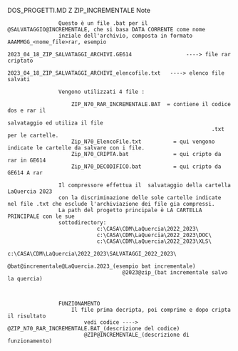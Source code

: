 DOS_PROGETTI.MD
	Z
		ZIP_INCREMENTALE
				Note
		
					Questo è un file .bat per il @SALVATAGGIO@INCREMENTALE, che si basa DATA CORRENTE come nome
					inziale dell'archivio, composta in formato AAAMMGG_<nome_file>rar, esempio
					 				2023_04_18_ZIP_SALVATAGGI_ARCHIVI.GE614  				----> file rar criptato
					 				2023_04_18_ZIP_SALVATAGGI_ARCHIVI_elencofile.txt   ----> elenco file salvati

					Vengono utilizzati 4 file :

						ZIP_N70_RAR_INCREMENTALE.BAT  = contiene il codice dos e rar il 
																	salvataggio ed utiliza il file
					 												.txt per le cartelle. 
						Zip_N70_ElencoFile.txt 			= qui vengono indicate le cartelle da salvare con i file.
						Zip_N70_CRIPTA.bat 				= qui cripto da rar in GE614
						Zip_N70_DECODIFICO.bat 			= qui cripto da GE614 A rar

					Il compressore effettua il  salvataggio della cartella LaQuercia 2023
					con la discriminazione delle sole cartelle indicate nel file .txt che esclude l'archiviazione dei file gia compressi.
					La path del progetto principale è LA CARTELLA PRINCIPALE con le sue
					sottodirectory:
								c:\CASA\CDM\LaQuercia\2022_2023\
								c:\CASA\CDM\LaQuercia\2022_2023\DOC\
								c:\CASA\CDM\LaQuercia\2022_2023\XLS\
								c:\CASA\CDM\LaQuercia\2022_2023\SALVATAGGI_2022_2023\
										@bat@incrementale@LaQuercia.2023_(esempio bat incrementale)
										@2023@zip_(bat incrementale salvo la quercia)

			

					FUNZIONAMENTO
						Il file prima decripta, poi comprime e dopo cripta il risultato
							vedi codice ----> @ZIP_N70_RAR_INCREMENTALE.BAT_(descrizione del codice)
							@ZIP@INCREMENTALE_(descrizione di funzionamento) 
